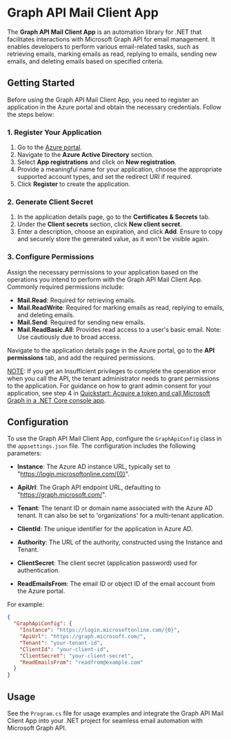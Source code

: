 # Graph API Mail Client App

The **Graph API Mail Client App** is an automation library for .NET that facilitates interactions with Microsoft Graph API for email management. It enables developers to perform various email-related tasks, such as retrieving emails, marking emails as read, replying to emails, sending new emails, and deleting emails based on specified criteria.

## Getting Started

Before using the Graph API Mail Client App, you need to register an application in the Azure portal and obtain the necessary credentials. Follow the steps below:

### 1. Register Your Application

1. Go to the [Azure portal](https://portal.azure.com/).
2. Navigate to the **Azure Active Directory** section.
3. Select **App registrations** and click on **New registration**.
4. Provide a meaningful name for your application, choose the appropriate supported account types, and set the redirect URI if required.
5. Click **Register** to create the application.

### 2. Generate Client Secret

1. In the application details page, go to the **Certificates & Secrets** tab.
2. Under the **Client secrets** section, click **New client secret**.
3. Enter a description, choose an expiration, and click **Add**. Ensure to copy and securely store the generated value, as it won't be visible again.

### 3. Configure Permissions

Assign the necessary permissions to your application based on the operations you intend to perform with the Graph API Mail Client App. Commonly required permissions include:

- **Mail.Read**: Required for retrieving emails.
- **Mail.ReadWrite**: Required for marking emails as read, replying to emails, and deleting emails.
- **Mail.Send**: Required for sending new emails.
- **Mail.ReadBasic.All**: Provides read access to a user's basic email. Note: Use cautiously due to broad access.

Navigate to the application details page in the Azure portal, go to the **API permissions** tab, and add the required permissions.

[NOTE](https://learn.microsoft.com/en-us/entra/identity-platform/scenario-daemon-acquire-token?source=recommendations&tabs=idweb#did-you-forget-to-provide-admin-consent-daemon-apps-need-it "Did you forget to provide admin consent? Daemon apps need it!"): If you get an Insufficient privileges to complete the operation error when you call the API, the tenant administrator needs to grant permissions to the application. For guidance on how to grant admin consent for your application, see step 4 in [Quickstart: Acquire a token and call Microsoft Graph in a .NET Core console app](https://learn.microsoft.com/en-us/entra/identity-platform/quickstart-console-app-netcore-acquire-token#step-4-admin-consent).

## Configuration

To use the Graph API Mail Client App, configure the `GraphApiConfig` class in the `appsettings.json` file. The configuration includes the following parameters:

- **Instance**: The Azure AD instance URL, typically set to "https://login.microsoftonline.com/{0}".
  
- **ApiUrl**: The Graph API endpoint URL, defaulting to "https://graph.microsoft.com/".

- **Tenant**: The tenant ID or domain name associated with the Azure AD tenant. It can also be set to 'organizations' for a multi-tenant application.

- **ClientId**: The unique identifier for the application in Azure AD.

- **Authority**: The URL of the authority, constructed using the Instance and Tenant.

- **ClientSecret**: The client secret (application password) used for authentication.

- **ReadEmailsFrom**: The email ID or object ID of the email account from the Azure portal.

For example:

```json
{
  "GraphApiConfig": {
    "Instance": "https://login.microsoftonline.com/{0}",
    "ApiUrl": "https://graph.microsoft.com/",
    "Tenant": "your-tenant-id",
    "ClientId": "your-client-id",
    "ClientSecret": "your-client-secret",
    "ReadEmailsFrom": "readfrom@example.com"
  }
}
```

## Usage
See the `Program.cs` file for usage examples and integrate the Graph API Mail Client App into your .NET project for seamless email automation with Microsoft Graph API.